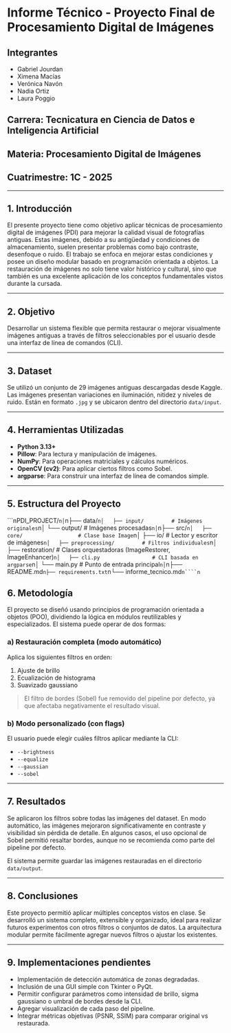 # Informe Técnico - Proyecto Final de Procesamiento Digital de Imágenes

## Integrantes
- Gabriel Jourdan
- Ximena Macías
- Verónica Navón
- Nadia Ortiz
- Laura Poggio

## Carrera: Tecnicatura en Ciencia de Datos e Inteligencia Artificial  
## Materia: Procesamiento Digital de Imágenes  
## Cuatrimestre: 1C - 2025

---

## 1. Introducción

El presente proyecto tiene como objetivo aplicar técnicas de procesamiento digital de imágenes (PDI) para mejorar la calidad visual de fotografías antiguas. Estas imágenes, debido a su antigüedad y condiciones de almacenamiento, suelen presentar problemas como bajo contraste, desenfoque o ruido. El trabajo se enfoca en mejorar estas condiciones y posee un diseño modular basado en programación orientada a objetos.
La restauración de imágenes no solo tiene valor histórico y cultural, sino que también es una excelente aplicación de los conceptos fundamentales vistos durante la cursada. 

---

## 2. Objetivo

Desarrollar un sistema flexible que permita restaurar o mejorar visualmente imágenes antiguas a través de filtros seleccionables por el usuario desde una interfaz de línea de comandos (CLI).

---

## 3. Dataset

Se utilizó un conjunto de 29 imágenes antiguas descargadas desde Kaggle. Las imágenes presentan variaciones en iluminación, nitidez y niveles de ruido. Están en formato `.jpg` y se ubicaron dentro del directorio `data/input`.

---

## 4. Herramientas Utilizadas

- **Python 3.13+**
- **Pillow**: Para lectura y manipulación de imágenes.
- **NumPy**: Para operaciones matriciales y cálculos numéricos.
- **OpenCV (cv2)**: Para aplicar ciertos filtros como Sobel.
- **argparse**: Para construir una interfaz de línea de comandos simple.

---

## 5. Estructura del Proyecto

```nPDI_PROJECT/`n│`n├── data/`n│   ├── input/         # Imágenes originales`n│   └── output/        # Imágenes procesadas`n│`n├── src/`n│   ├── core/                  # Clase base Image`n│   ├── io/                    # Lector y escritor de imágenes`n│   ├── preprocessing/         # Filtros individuales`n│   ├── restoration/           # Clases orquestadoras (ImageRestorer, ImageEnhancer)`n│   ├── cli.py                 # CLI basada en argparse`n│   └── main.py                # Punto de entrada principal`n│`n├── README.md`n├── requirements.txt`n└── informe_tecnico.md`n````n`


## 6. Metodología


El proyecto se diseñó usando principios de programación orientada a objetos (POO), dividiendo la lógica en módulos reutilizables y especializados. El sistema puede operar de dos formas:

### a) Restauración completa (modo automático)
Aplica los siguientes filtros en orden:
1. Ajuste de brillo
2. Ecualización de histograma
3. Suavizado gaussiano  
> El filtro de bordes (Sobel) fue removido del pipeline por defecto, ya que afectaba negativamente el resultado visual.

### b) Modo personalizado (con flags)
El usuario puede elegir cuáles filtros aplicar mediante la CLI:
- `--brightness`
- `--equalize`
- `--gaussian`
- `--sobel`

---

## 7. Resultados

Se aplicaron los filtros sobre todas las imágenes del dataset. En modo automático, las imágenes mejoraron significativamente en contraste y visibilidad sin pérdida de detalle. En algunos casos, el uso opcional de Sobel permitió resaltar bordes, aunque no se recomienda como parte del pipeline por defecto.

El sistema permite guardar las imágenes restauradas en el directorio `data/output`.

---

## 8. Conclusiones

Este proyecto permitió aplicar múltiples conceptos vistos en clase. Se desarrolló un sistema completo, extensible y organizado, ideal para realizar futuros experimentos con otros filtros o conjuntos de datos. La arquitectura modular permite fácilmente agregar nuevos filtros o ajustar los existentes.

---

## 9. Implementaciones pendientes

- Implementación de detección automática de zonas degradadas.
- Inclusión de una GUI simple con Tkinter o PyQt.
- Permitir configurar parámetros como intensidad de brillo, sigma gaussiano o umbral de bordes desde la CLI.
- Agregar visualización de cada paso del pipeline.
- Integrar métricas objetivas (PSNR, SSIM) para comparar original vs restaurada.
